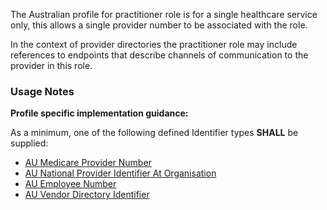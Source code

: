 
The Australian profile for practitioner role is for a single healthcare service only, this allows a single provider number to be associated with the role.

In the context of provider directories the practitioner role may include references to endpoints that describe channels of communication to the provider in this role.

### Usage Notes

**Profile specific implementation guidance:**

As a minimum, one of the following defined Identifier types **SHALL** be supplied:

* [AU Medicare Provider Number](https://hl7.org.au/fhir/4.1.0/StructureDefinition-au-medicareprovidernumber.html)
* [AU National Provider Identifier At Organisation](https://hl7.org.au/fhir/4.1.0/StructureDefinition-au-nationalprovideridentifieratorganisation.html)
* [AU Employee Number](https://hl7.org.au/fhir/4.1.0/StructureDefinition-au-employeenumber.html)
* [AU Vendor Directory Identifier](StructureDefinition-au-pd-vdi.html)
